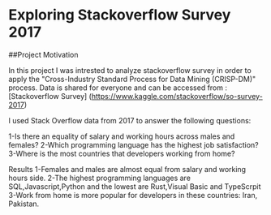 # Exploring Stackoverflow Survey 2017
##Project Motivation

In this project I was intrested to analyze stackoverflow survey in order to apply the  "Cross-Industry Standard Process for Data Mining (CRISP-DM)" process.
Data is shared for everyone and can be accessed from :
[Stackoverflow Survey]
(https://www.kaggle.com/stackoverflow/so-survey-2017)

I used Stack Overflow data from 2017 to answer the following questions:

1-Is there an equality  of salary and working hours across males and females?
2-Which programming language has the highest job satisfaction?
3-Where is the most countries that developers working from home?

Results
1-Females and males are almost equal from salary and working hours side.
2-The highest programming languages are SQL,Javascript,Python and the lowest are Rust,Visual Basic and TypeScrpit
3-Work from home is more popular for developers in these countries: Iran, Pakistan.
